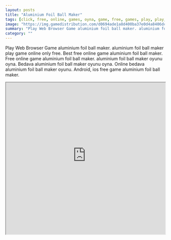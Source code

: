 ```yaml
---
layout: posts
title: "Aluminium Foil Ball Maker"
tags: [click, free, online, games, oyna, game, free, games, play, play, games]
image: "https://img.gamedistribution.com/d0694ade1a8d400ba37e0d4a8406dc2e-512x384.jpeg"
summary: "Play Web Browser Game aluminium foil ball maker. aluminium foil ball maker play game online only free. Best free online game aluminium foil ball maker. Free online game aluminium foil ball maker. aluminium foil ball maker oyunu oyna. Bedava aluminium foil ball maker oyunu oyna. Online bedava aluminium foil ball maker oyunu. Android, ios free game aluminium foil ball maker."
category: ""
---
```


Play Web Browser Game aluminium foil ball maker. aluminium foil ball maker play game online only free. Best free online game aluminium foil ball maker. Free online game aluminium foil ball maker. aluminium foil ball maker oyunu oyna. Bedava aluminium foil ball maker oyunu oyna. Online bedava aluminium foil ball maker oyunu. Android, ios free game aluminium foil ball maker.

<iframe width="100%" height="480px;" src="https://html5.gamedistribution.com/d0694ade1a8d400ba37e0d4a8406dc2e/"></iframe>